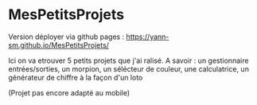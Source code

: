 # MesPetitsProjets
Version déployer via github pages : https://yann-sm.github.io/MesPetitsProjets/

Ici on va etrouver 5 petits projets que j'ai ralisé.
A savoir : 
   un gestionnaire entrées/sorties,
   un morpion,
   un sélécteur de couleur,
   une calculatrice,
   un générateur de chiffre à la façon d'un loto
   
   (Projet pas encore adapté au mobile)
